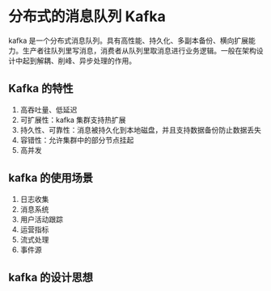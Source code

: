 # 分布式的消息队列 Kafka

kafka 是一个分布式消息队列。具有高性能、持久化、多副本备份、横向扩展能力。生产者往队列里写消息，消费者从队列里取消息进行业务逻辑。一般在架构设计中起到解耦、削峰、异步处理的作用。

## Kafka 的特性

1. 高吞吐量、低延迟
2. 可扩展性：kafka 集群支持热扩展
3. 持久性、可靠性：消息被持久化到本地磁盘，并且支持数据备份防止数据丢失
4. 容错性：允许集群中的部分节点挂起
5. 高并发

## kafka 的使用场景

1. 日志收集
2. 消息系统
3. 用户活动跟踪
4. 运营指标
5. 流式处理
6. 事件源

## kafka 的设计思想
